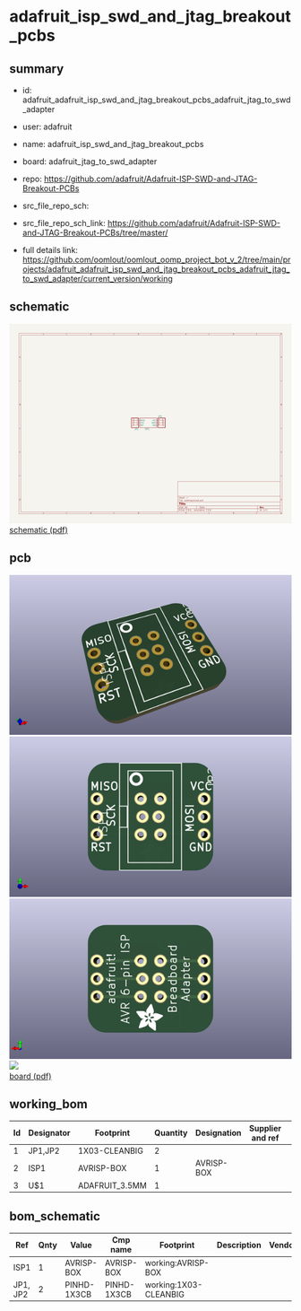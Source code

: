 # adafruit_isp_swd_and_jtag_breakout_pcbs
 
## summary 
* id: adafruit_adafruit_isp_swd_and_jtag_breakout_pcbs_adafruit_jtag_to_swd_adapter
* user: adafruit
* name: adafruit_isp_swd_and_jtag_breakout_pcbs
* board: adafruit_jtag_to_swd_adapter
* repo: https://github.com/adafruit/Adafruit-ISP-SWD-and-JTAG-Breakout-PCBs



* src_file_repo_sch: 
* src_file_repo_sch_link: https://github.com/adafruit/Adafruit-ISP-SWD-and-JTAG-Breakout-PCBs/tree/master/
* full details link: https://github.com/oomlout/oomlout_oomp_project_bot_v_2/tree/main/projects/adafruit_adafruit_isp_swd_and_jtag_breakout_pcbs_adafruit_jtag_to_swd_adapter/current_version/working  

## schematic  
![](working_schematic_600.png)  
[schematic (pdf)](working_schematic.pdf) 






















## pcb  
![](working_3d_600.png) 
![](working_3d_front_600.png)  
![](working_3d_back_600.png)  
![](working_600.png)  
[board (pdf)](working.pdf)  

## working_bom
| Id | Designator | Footprint | Quantity | Designation | Supplier and ref |  | None | 
| --- | --- | --- | --- | --- | --- | --- | --- | 
| 1 | JP1,JP2 | 1X03-CLEANBIG | 2 |  |  |  | [''] | 
| 2 | ISP1 | AVRISP-BOX | 1 | AVRISP-BOX |  |  | [''] | 
| 3 | U$1 | ADAFRUIT_3.5MM | 1 |  |  |  | [''] | 


## bom_schematic
| Ref | Qnty | Value | Cmp name | Footprint | Description | Vendor | DNP | 
| --- | --- | --- | --- | --- | --- | --- | --- | 
| ISP1 | 1 | AVRISP-BOX | AVRISP-BOX | working:AVRISP-BOX |  |  |  | 
| JP1, JP2 | 2 | PINHD-1X3CB | PINHD-1X3CB | working:1X03-CLEANBIG |  |  |  | 



